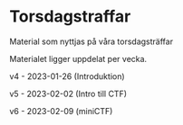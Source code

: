 # Torsdagstraffar
Material som nyttjas på våra torsdagsträffar

Materialet ligger uppdelat per vecka.

v4 - 2023-01-26 (Introduktion)

v5 - 2023-02-02 (Intro till CTF)

v6 - 2023-02-09 (miniCTF)
